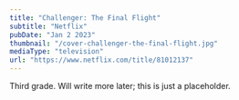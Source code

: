 ```yaml
---
title: "Challenger: The Final Flight"
subtitle: "Netflix"
pubDate: "Jan 2 2023"
thumbnail: "/cover-challenger-the-final-flight.jpg"
mediaType: "television"
url: "https://www.netflix.com/title/81012137"
---
```


Third grade. Will write more later; this is just a placeholder.